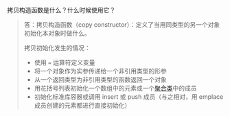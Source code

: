 拷贝构造函数是什么？什么时候使用它？

> 答：拷贝构造函数（copy constructor）：定义了当用同类型的另一个对象初始化本对象时做什么。
>  
> 拷贝初始化发生的情况：
>  
> * 使用 `=` 运算符定义变量
> * 将一个对象作为实参传递给一个非引用类型的形参
> * 从一个返回类型为非引用类型的函数返回一个对象
> * 用花括号列表初始化一个数组中的元素或一个[聚合类](../../Chapter7_%E7%B1%BB/note/note_7.5.md)中的成员
> * 初始化标准库容器或调用 insert 或 push 成员（与之相对，用 emplace 成员创建的元素都进行直接初始化）
